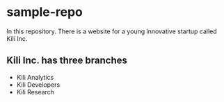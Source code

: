 # sample-repo
In this repository. There is a website for a young innovative startup called Kili Inc.

## Kili Inc. has three branches

- Kili Analytics
- Kili Developers
- Kili Research

